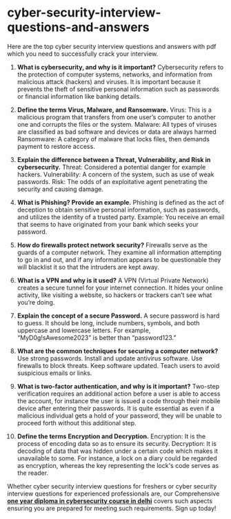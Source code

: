 # cyber-security-interview-questions-and-answers
Here are the top cyber security interview questions and answers with pdf which you need to successfully crack your interview. 

1. **What is cybersecurity, and why is it important?**
Cybersecurity refers to the protection of computer systems, networks, and information from malicious attack (hackers) and viruses. It is important because it prevents the theft of sensitive personal information such as passwords or financial information like banking details.

2. **Define the terms Virus, Malware, and Ransomware.**
Virus: This is a malicious program that transfers from one user’s computer to another one and corrupts the files or the system.
Malware: All types of viruses are classified as bad software and devices or data are always harmed
Ransomware: A category of malware that locks files, then demands payment to restore access.

3. **Explain the difference between a Threat, Vulnerability, and Risk in cybersecurity.**
Threat: Considered a potential danger for example hackers.
Vulnerability: A concern of the system, such as use of weak passwords.
Risk: The odds of an exploitative agent penetrating the security and causing damage.

4. **What is Phishing? Provide an example.**
Phishing is defined as the act of deception to obtain sensitive personal information, such as passwords, and utilizes the identity of a trusted party. Example: You receive an email that seems to have originated from your bank which seeks your password.

5. **How do firewalls protect network security?**
Firewalls serve as the guards of a computer network. They examine all information attempting to go in and out, and if any information appears to be questionable they will blacklist it so that the intruders are kept away.

6. **What is a VPN and why is it used?**
A VPN (Virtual Private Network) creates a secure tunnel for your internet connection. It hides your online activity, like visiting a website, so hackers or trackers can’t see what you’re doing.

7. **Explain the concept of a secure Password.**
A secure password is hard to guess. It should be long, include numbers, symbols, and both uppercase and lowercase letters. For example, “MyD0g!sAwesome2023” is better than “password123.”

8. **What are the common techniques for securing a computer network?**
Use strong passwords.
Install and update antivirus software.
Use firewalls to block threats.
Keep software updated.
Teach users to avoid suspicious emails or links.

9. **What is two-factor authentication, and why is it important?**
Two-step verification requires an additional action before a user is able to access the account, for instance the user is issued a code through their mobile device after entering their passwords. It is quite essential as even if a malicious individual gets a hold of your password, they will be unable to proceed forth without this additional step.

10. **Define the terms Encryption and Decryption.**
Encryption: It is the process of encoding data so as to ensure its security.
Decryption: It is decoding of data that was hidden under a certain code which makes it unavailable to some. For instance, a lock on a diary could be regarded as encryption, whereas the key representing the lock's code serves as the reader.

Whether cyber security interview questions for freshers​ or cyber security interview questions for experienced professionals are, our Comprehensive **[one year diploma in cybersecurity course in delhi]([url](https://www.craw.in/1-year-diploma-course-in-cyber-security-training-in-delhi/))** covers such aspects ensuring you are prepared for meeting such requirements. Sign up today!
